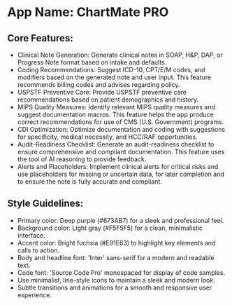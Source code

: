 # **App Name**: ChartMate PRO

## Core Features:

- Clinical Note Generation: Generate clinical notes in SOAP, H&P, DAP, or Progress Note format based on intake and defaults.
- Coding Recommendations: Suggest ICD-10, CPT/E/M codes, and modifiers based on the generated note and user input. This feature recommends billing codes and advises regarding policy.
- USPSTF Preventive Care: Provide USPSTF preventive care recommendations based on patient demographics and history.
- MIPS Quality Measures: Identify relevant MIPS quality measures and suggest documentation macros. This feature helps the app produce correct recommendations for use of CMS (U.S. Government) programs.
- CDI Optimization: Optimize documentation and coding with suggestions for specificity, medical necessity, and HCC/RAF opportunities.
- Audit-Readiness Checklist: Generate an audit-readiness checklist to ensure comprehensive and compliant documentation. This feature uses the tool of AI reasoning to provide feedback.
- Alerts and Placeholders: Implement clinical alerts for critical risks and use placeholders for missing or uncertain data, for later completion and to ensure the note is fully accurate and compliant.

## Style Guidelines:

- Primary color: Deep purple (#673AB7) for a sleek and professional feel.
- Background color: Light gray (#F5F5F5) for a clean, minimalistic interface.
- Accent color: Bright fuchsia (#E91E63) to highlight key elements and calls to action.
- Body and headline font: 'Inter' sans-serif for a modern and readable text.
- Code font: 'Source Code Pro' monospaced for display of code samples.
- Use minimalist, line-style icons to maintain a sleek and modern look.
- Subtle transitions and animations for a smooth and responsive user experience.